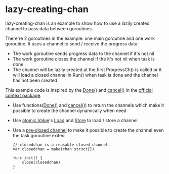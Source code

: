 # lazy-creating-chan

lazy-creating-chan is an example to show how to use a lazily created channel to pass data between goroutines.

There're 2 goroutines in the example: one main goroutine and one work goroutine.
It uses a channel to send / receive the progress data:
* The work goroutine sends progress data to the channel if it's not nil
* The work goroutine closes the channel if the it's not nil when task is done
* The channel will be lazily created at the first ProgressCh() is called or it will load a closed channel in Run() when task is done and the channel has not been created

This example code is inspired by the [Done()](https://github.com/golang/go/blob/release-branch.go1.17/src/context/context.go#L358) and [cancel()](https://github.com/golang/go/blob/release-branch.go1.17/src/context/context.go#L397) in the [official context package](https://pkg.go.dev/context).
* Use functions([Done()](https://github.com/golang/go/blob/release-branch.go1.17/src/context/context.go#L358) and [cancel()](https://github.com/golang/go/blob/release-branch.go1.17/src/context/context.go#L397)) to return the channels which make it possible to create the channel dynamically when need
* Use [atomic.Value](https://pkg.go.dev/sync/atomic)'s [Load](https://pkg.go.dev/sync/atomic#Value.Load) and [Store](https://pkg.go.dev/sync/atomic#Value.Store) to load / store a channel
* Use a [pre-closed channel](https://github.com/golang/go/blob/release-branch.go1.17/src/context/context.go#L333) to make it possible to create the channel even the task goroutine exited

  ```
  // closedchan is a reusable closed channel.
  var closedchan = make(chan struct{})

  func init() {
	  close(closedchan)
  }
  ```

